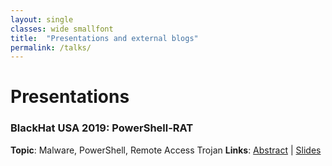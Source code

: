 ```yaml
---
layout: single
classes: wide smallfont
title:  "Presentations and external blogs"
permalink: /talks/
---
```


# Presentations
### **BlackHat USA 2019**: PowerShell-RAT 
**Topic**: Malware, PowerShell, Remote Access Trojan
**Links**: [Abstract](https://www.blackhat.com/us-19/presenters/Viral-Maniar.html) | [Slides](https://speakerdeck.com/viralmaniar/powershell-rat-blackhat-usa-2019)

